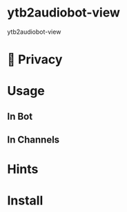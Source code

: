 # ytb2audiobot-view
ytb2audiobot-view

# 🔐 Privacy

# Usage


## In Bot

## In Channels

# Hints


# Install





